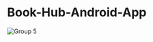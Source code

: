 # Book-Hub-Android-App
![Group 5](https://user-images.githubusercontent.com/81976809/215304228-c73c2e8e-75d6-4438-a01d-1b01ee0657cb.png)
